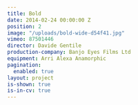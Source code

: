 ```yaml
---
title: Bold
date: 2014-02-24 00:00:00 Z
position: 2
image: "/uploads/bold-wide-d54f41.jpg"
vimeo: 87501446
director: Davide Gentile
production-company: Banjo Eyes Films Ltd
equipment: Arri Alexa Anamorphic
pagination:
  enabled: true
layout: project
is-shown: true
is-in-cv: true
---
```


